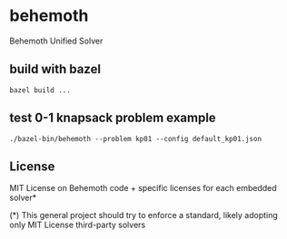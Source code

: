 # behemoth
Behemoth Unified Solver


## build with bazel

`bazel build ...`

## test 0-1 knapsack problem example

`./bazel-bin/behemoth --problem kp01 --config default_kp01.json`

## License

MIT License on Behemoth code + specific licenses for each embedded solver*

(*) This general project should try to enforce a standard, likely adopting only MIT License third-party solvers


